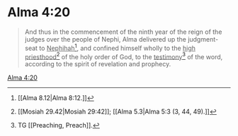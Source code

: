 # Alma 4:20

> And thus in the commencement of the ninth year of the reign of the judges over the people of Nephi, Alma delivered up the judgment-seat to <u>Nephihah</u>[^a], and confined himself wholly to the <u>high priesthood</u>[^b] of the holy order of God, to the <u>testimony</u>[^c] of the word, according to the spirit of revelation and prophecy.

[Alma 4:20](https://www.churchofjesuschrist.org/study/scriptures/bofm/alma/4?lang=eng&id=p20#p20)


[^a]: [[Alma 8.12|Alma 8:12.]]
[^b]: [[Mosiah 29.42|Mosiah 29:42]]; [[Alma 5.3|Alma 5:3 (3, 44, 49).]]
[^c]: TG [[Preaching, Preach]].
